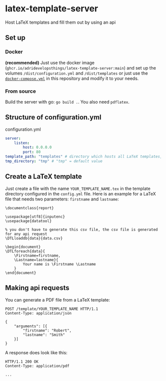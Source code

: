 # latex-template-server
Host LaTeX templates and fill them out by using an api

## Set up
### Docker
**(recommended)**
Just use the docker image (`ghcr.io/adridevelopsthings/latex-template-server:main`) and set up the volumes `/dist/configuration.yml` and `/dist/templates` or just use the [`docker-compose.yml`](docker-compose.yml) in this repository and modify it to your needs.

### From source
Build the server with go: ``go build .``. You also need `pdflatex`.

## Structure of configuration.yml

configuration.yml
```yaml
server:
    listen:
        host: 0.0.0.0
        port: 80
template_path: "templates" # directory which hosts all LaTeX templates, "templates" = default value
tmp_directory: "tmp" # "tmp" = default value
```

## Create a LaTeX template

Just create a file with the name `YOUR_TEMPLATE_NAME.tex` in the template directory configured in the `config.yml` file. Here is an example for a LaTeX file that needs two parameters: `firstname` and `lastname`:

```
\documentclass{report}

\usepackage[utf8]{inputenc}
\usepackage{datatool}

% you don't have to generate this csv file, the csv file is generated for any api request
\DTLloaddb{data}{data.csv}

\begin{document}
\DTLforeach{data}{
    \Firstname=firstname,
    \Lastname=lastname}{
        Your name is \Firstname \Lastname
    }
\end{document}
```

## Making api requests
You can generate a PDF file from a LaTeX template:
```
POST /template/YOUR_TEMPLATE_NAME HTTP/1.1
Content-Type: application/json

{
    "arguments": [{
        "firstname": "Robert",
        "lastname": "Smith"
    }]
}
```

A response does look like this:
```
HTTP/1.1 200 OK
Content-Type: application/pdf

...
```